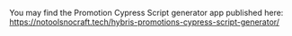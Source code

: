 You may find the Promotion Cypress Script generator app published here: https://notoolsnocraft.tech/hybris-promotions-cypress-script-generator/
